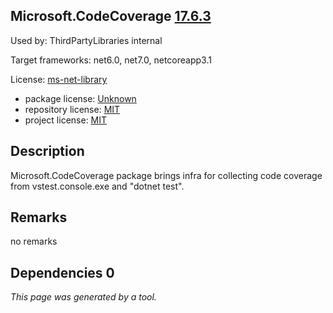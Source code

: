 Microsoft.CodeCoverage [17.6.3](https://www.nuget.org/packages/Microsoft.CodeCoverage/17.6.3)
--------------------

Used by: ThirdPartyLibraries internal

Target frameworks: net6.0, net7.0, netcoreapp3.1

License: [ms-net-library](../../../../licenses/ms-net-library) 

- package license: [Unknown]() 
- repository license: [MIT](https://github.com/microsoft/codecoverage) 
- project license: [MIT](https://github.com/microsoft/codecoverage) 

Description
-----------
Microsoft.CodeCoverage package brings infra for collecting code coverage from vstest.console.exe and "dotnet test".

Remarks
-----------
no remarks


Dependencies 0
-----------


*This page was generated by a tool.*
